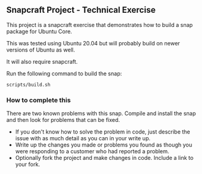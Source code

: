 ## Snapcraft Project - Technical Exercise

This project is a snapcraft exercise that demonstrates how to build a snap package for Ubuntu Core.

This was tested using Ubuntu 20.04 but will probably build on newer versions of Ubuntu as well. 

It will also require snapcraft.

Run the following command to build the snap:
```
scripts/build.sh
```

### How to complete this

There are two known problems with this snap. Compile and install the snap and then look for problems that can be fixed.

* If you don't know how to solve the problem in code, just describe the issue with as much detail as you can in your write up.
* Write up the changes you made or problems you found as though you were responding to a customer who had reported a problem.
* Optionally fork the project and make changes in code. Include a link to your fork.
